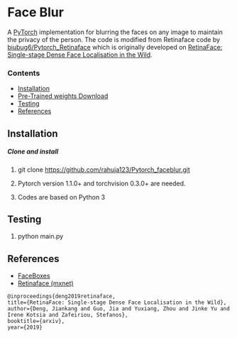 # Face Blur

A [PyTorch](https://pytorch.org/) implementation for blurring the faces on any image to maintain the privacy of the person.
The code is modified from Retinaface code by [biubug6/Pytorch_Retinaface](https://github.com/biubug6/Pytorch_Retinaface) which is originally developed on [RetinaFace: Single-stage Dense Face Localisation in the Wild](https://arxiv.org/abs/1905.00641). 

### Contents
- [Installation](#installation)
- [Pre-Trained weights Download](#pre-trained)
- [Testing](#testing)
- [References](#references)

## Installation
##### Clone and install
1. git clone https://github.com/rahuja123/Pytorch_faceblur.git

2. Pytorch version 1.1.0+ and torchvision 0.3.0+ are needed.

3. Codes are based on Python 3

## Testing
1. python main.py


## References
- [FaceBoxes](https://github.com/zisianw/FaceBoxes.PyTorch)
- [Retinaface (mxnet)](https://github.com/deepinsight/insightface/tree/master/RetinaFace)
```
@inproceedings{deng2019retinaface,
title={RetinaFace: Single-stage Dense Face Localisation in the Wild},
author={Deng, Jiankang and Guo, Jia and Yuxiang, Zhou and Jinke Yu and Irene Kotsia and Zafeiriou, Stefanos},
booktitle={arxiv},
year={2019}
```
